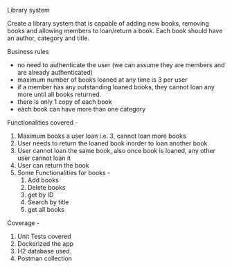 Library system

Create a library system that is capable of adding new books, removing books and allowing members to loan/return a book. Each book should have an author, category and title.


Business rules

- no need to authenticate the user (we can assume they are members and are already authenticated)
- maximum number of books loaned at any time is 3 per user
- if a member has any outstanding loaned books, they cannot loan any more until all books returned.
- there is only 1 copy of each book
- each book can have more than one category

Functionalities covered -

1. Maximum books a user loan i.e. 3, cannot loan more books
2. User needs to return the loaned book inorder to loan another book
3. User cannot loan the same book, also once book is loaned, any other user cannot loan it
4. User can return the book
5. Some Functionalities for books -
   1. Add books
   2. Delete books
   3. get by ID
   4. Search by title
   5. get all books


Coverage - 
1. Unit Tests covered
2. Dockerized the app 
3. H2 database used.
4. Postman collection


